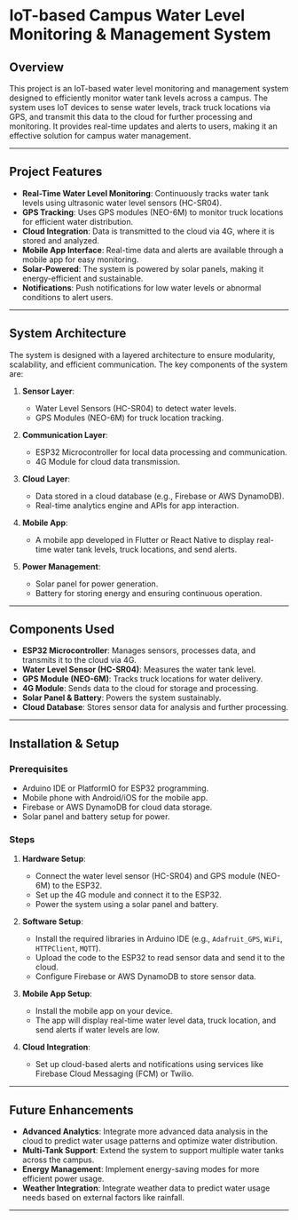 # IoT-based Campus Water Level Monitoring & Management System

## Overview

This project is an IoT-based water level monitoring and management system designed to efficiently monitor water tank levels across a campus. The system uses IoT devices to sense water levels, track truck locations via GPS, and transmit this data to the cloud for further processing and monitoring. It provides real-time updates and alerts to users, making it an effective solution for campus water management.

---

## Project Features

- **Real-Time Water Level Monitoring**: Continuously tracks water tank levels using ultrasonic water level sensors (HC-SR04).
- **GPS Tracking**: Uses GPS modules (NEO-6M) to monitor truck locations for efficient water distribution.
- **Cloud Integration**: Data is transmitted to the cloud via 4G, where it is stored and analyzed.
- **Mobile App Interface**: Real-time data and alerts are available through a mobile app for easy monitoring.
- **Solar-Powered**: The system is powered by solar panels, making it energy-efficient and sustainable.
- **Notifications**: Push notifications for low water levels or abnormal conditions to alert users.

---

## System Architecture

The system is designed with a layered architecture to ensure modularity, scalability, and efficient communication. The key components of the system are:

1. **Sensor Layer**: 
   - Water Level Sensors (HC-SR04) to detect water levels.
   - GPS Modules (NEO-6M) for truck location tracking.

2. **Communication Layer**: 
   - ESP32 Microcontroller for local data processing and communication.
   - 4G Module for cloud data transmission.

3. **Cloud Layer**: 
   - Data stored in a cloud database (e.g., Firebase or AWS DynamoDB).
   - Real-time analytics engine and APIs for app interaction.

4. **Mobile App**:
   - A mobile app developed in Flutter or React Native to display real-time water tank levels, truck locations, and send alerts.

5. **Power Management**:
   - Solar panel for power generation.
   - Battery for storing energy and ensuring continuous operation.

---

## Components Used

- **ESP32 Microcontroller**: Manages sensors, processes data, and transmits it to the cloud via 4G.
- **Water Level Sensor (HC-SR04)**: Measures the water tank level.
- **GPS Module (NEO-6M)**: Tracks truck locations for water delivery.
- **4G Module**: Sends data to the cloud for storage and processing.
- **Solar Panel & Battery**: Powers the system sustainably.
- **Cloud Database**: Stores sensor data for analysis and further processing.

---

## Installation & Setup

### Prerequisites
- Arduino IDE or PlatformIO for ESP32 programming.
- Mobile phone with Android/iOS for the mobile app.
- Firebase or AWS DynamoDB for cloud data storage.
- Solar panel and battery setup for power.

### Steps
1. **Hardware Setup**:
   - Connect the water level sensor (HC-SR04) and GPS module (NEO-6M) to the ESP32.
   - Set up the 4G module and connect it to the ESP32.
   - Power the system using a solar panel and battery.

2. **Software Setup**:
   - Install the required libraries in Arduino IDE (e.g., `Adafruit_GPS`, `WiFi`, `HTTPClient`, `MQTT`).
   - Upload the code to the ESP32 to read sensor data and send it to the cloud.
   - Configure Firebase or AWS DynamoDB to store sensor data.

3. **Mobile App Setup**:
   - Install the mobile app on your device.
   - The app will display real-time water level data, truck location, and send alerts if water levels are low.

4. **Cloud Integration**:
   - Set up cloud-based alerts and notifications using services like Firebase Cloud Messaging (FCM) or Twilio.

---

## Future Enhancements

- **Advanced Analytics**: Integrate more advanced data analysis in the cloud to predict water usage patterns and optimize water distribution.
- **Multi-Tank Support**: Extend the system to support multiple water tanks across the campus.
- **Energy Management**: Implement energy-saving modes for more efficient power usage.
- **Weather Integration**: Integrate weather data to predict water usage needs based on external factors like rainfall.

---

